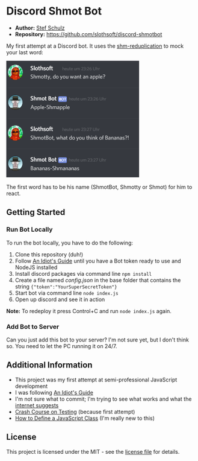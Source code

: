 #  Discord Shmot Bot

- **Author:** [Stef Schulz](mailto:s.schulz@slothsoft.de)
- **Repository:** <https://github.com/slothsoft/discord-shmotbot>


My first attempt at a Discord bot. It uses the [shm-reduplication](https://en.wikipedia.org/wiki/Shm-reduplication) to mock your last word:

![Screenshot](https://raw.githubusercontent.com/slothsoft/discord-shmotbot/master/images/screenshot.png)

The first word has to be his name (ShmotBot, Shmotty or Shmot) for him to react.



## Getting Started

### Run Bot Locally

To run the bot locally, you have to do the following:

1. Clone this repository (duh!)
1. Follow [An Idiot's Guide](https://anidiots.guide) until you have a Bot token ready to use and NodeJS installed
1. Install discord packages via command line `npm install`
1. Create a file named *config.json* in the base folder that contains the string `{"token":"YourSuperSecretToken"}`
1. Start bot via command line `node index.js`
1. Open up discord and see it in action

**Note:** To redeploy it press Control+C and run `node index.js` again.



### Add Bot to Server

Can you just add this bot to your server? I'm not sure yet, but I don't think so. You need to let the PC running it on 24/7.



## Additional Information

- This project was my first attempt at semi-professional JavaScript development
- I was following [An Idiot's Guide](https://anidiots.guide)
- I'm not sure what to commit; I'm trying to see what works and what the [internet suggests](https://github.com/github/gitignore/blob/master/Node.gitignore) 
- [Crash Course on Testing](https://hackernoon.com/a-crash-course-on-testing-with-node-js-6c7428d3da02) (because first attempt)
- [How to Define a JavaScript Class](https://www.phpied.com/3-ways-to-define-a-javascript-class/) (I'm really new to this)



## License

This project is licensed under the MIT - see the [license file](https://github.com/slothsoft/discord-shmotbot/blob/master/LICENSE) for details.
